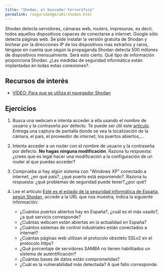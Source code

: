 ```yaml
---
title: "Shodan, el buscador terrorífico"
permalink: /seguridadgm/u01/shodan.html
---
```


Shodan detecta servidores, cámaras web, routers, impresoras, es decir, todos aquellos dispositivos capaces de conectarse a internet. Google sólo detecta páginas web. Se pide instalar la versión gratuita de Shodan y bichear por la direcciones IP de los dispositivos mas extraños y raros, téngase en cuenta que según la propaganda Shodan detecta 500 millones de dispositivos mensualmente. Será esto cierto. Qué tipo de información proporciona Shodan. ¿Las medidas de seguridad informática están implantadas en todas estas conexiones?.

## Recursos de interés

* [VÍDEO: Para que se utiliza el navegador Shodan](https://www.youtube.com/watch?time_continue=3&v=0phCROiqNV4)

## Ejercicios

1. Busca una webcam e intenta acceder a ella usando el nombre de usuario y la contraseña por defecto. Te puede ser útil este [artículo](https://hackpuntes.com/hacking-camaras-ip-montandome-propio-gran-hermano/). Entrega una captura de pantalla donde se vea la localización de la cámara, el país, el proveedor de internet, los puertos abiertos,...

2. Intenta acceder a un router con el nombre de usuario y la contraseña por defecto. **No hagas ninguna modificación**. Razona tu respuesta: ¿crees que es legal hacer una modificación a la configuración de un router al que puedas acceder?

3. Comprueba si hay algún sistema con "Windows XP" conectado a internet, ¿en qué país?, ¿qué puerto está exponiendo?. Razona tu respuesta: ¿qué problemas de seguridad puede tener?,¿por qué?

4. Lee el artículo [Este es el estado de la seguridad informática de España, según Shodan](https://www.redeszone.net/2018/04/09/estado-seguridad-espana-shodan/), accede a la URL que nos muestra, indica la siguiente información:

    * ¿Cuántos puertos abiertos hay en España?, ¿cuál es el más usado?, ¿a qué servicio corresponde?
    * ¿Cuántas webcam están abiertas en la actualidad en España?
    * ¿Cuántos sistemas de control industriales están conectados a internet?
    * ¿Cuántas páginas web utilizan el protocolo obsoleto SSLv2 en el protocolo https?
    * ¿Qué porcentaje de servidores SAMBA no tienen habilitados un sistema de autentificación?
    * ¿Cuántas bases de datos están comprometidas?
    * ¿Cuál es la vulnerabilidad más detectada? A qué fallo corresponde.
